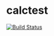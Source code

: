 # calctest
[![Build Status](https://travis-ci.org/mstawicki/calctest.svg?branch=master)](https://travis-ci.org/mstawicki/calctest)

